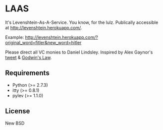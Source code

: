 LAAS
====

It's Levenshtein-As-A-Service. You know, for the lulz. Publically accessible at
http://levenshtein.herokuapp.com/.

Example: http://levenshtein.herokuapp.com/?original_word=fitler&new_word=hitler

Please direct all VC monies to Daniel Lindsley. Inspired by Alex Gaynor's
[tweet](https://twitter.com/alex_gaynor/status/293430409730076672) &
[Godwin's Law](http://en.wikipedia.org/wiki/Godwin%27s_law).


Requirements
------------

* Python (>= 2.7.3)
* itty (>= 0.8.1)
* pylev (>= 1.1.0)


License
-------

New BSD
